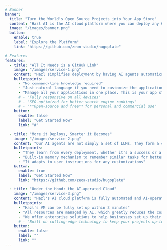 ```yaml
---
# Banner
banner:
  title: "Turn the World's Open Source Projects into Your App Store"
  content: "Hazl AI is the AI cloud platform where you can deploy any GitHub applications to your own virtual machines. No DevOps experience is required. Our AI agents take care of everything."
  image: "/images/banner.png"
  button:
    enable: true
    label: "Explore the Platform"
    link: "https://github.com/zeon-studio/hugoplate"

# Features
features:
  - title: "All It Needs is a GitHub Link"
    image: "/images/service-1.png"
    content: "Hazl simplifies deployment by having AI agents automatically analyze repositories, interpret codebases, and understand documentation."
    bulletpoints:
      - "No command-line knowledge required"
      - "Just natural language if you need to customize the application"
      - "Manage all your applications in one place. This is your app store"
      # - "Fully responsive on all devices"
      # - "SEO-optimized for better search engine rankings"
      # - "**Open-source and free** for personal and commercial use"
    button:
      enable: false
      label: "Get Started Now"
      link: "#"

  - title: "More it Deploys, Smarter it Becomes"
    image: "/images/service-2.png"
    content: "Our AI agents are not simply a set of LLMs. They form a collaboration system that improves over time."
    bulletpoints:
      - "They learn from every deployment, whether it's a success or a failure"
      - "Built-in memory mechanism to remember similar tasks for better performance"
      - "It adapts to user instructions for any customizations"
    button:
      enable: true
      label: "Get Started Now"
      link: "https://github.com/zeon-studio/hugoplate"

  - title: "Under the Hood: the AI-operated Cloud"
    image: "/images/service-3.png"
    content: "Hazl's AI cloud platform is fully automated and AI-operated. Our mission is to use AI to lower the threshold of building web resources."
    bulletpoints:
      - "Hazl's VM can be fully set up within 3 minutes"
      - "All resources are managed by AI, which greatly reduces the cost for users"
      - "We offer enterprise solutions to help businesses set up their AI private cloud"
      # - "Built on cutting-edge technology to keep your projects up-to-date with the latest web standards."
    button:
      enable: false
      label: ""
      link: ""
---
```

